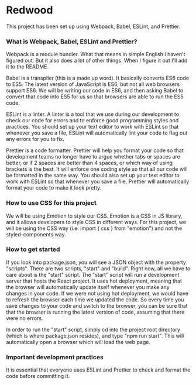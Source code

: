 # Redwood
This project has been set up using Webpack, Babel, ESLint, and Prettier.

### What is Webpack, Babel, ESLint and Prettier?
Webpack is a module bundler. What that means in simple English I haven't figured out. But it also does a lot of other things. When I figure it out I'll add it to the README.

Babel is a transpiler (this is a made up word). It basically converts ES6 code to ES5. The latest version of JavaScript is ES6, but not all web browsers support ES6. We will be writing our code in ES6, and then asking Babel to convert that code into ES5 for us so that browsers are able to run the ES5 code.

ESLint is a linter. A linter is a tool that we use during our development to check our code for errors and to enforce good programming styles and practices. You should set up your text editor to work with ESLint so that whenever you save a file, ESLint will automatically lint your code to flag out any errors for you to fix.

Prettier is a code formatter. Prettier will help you format your code so that development teams no longer have to argue whether tabs or spaces are better, or if 2 spaces are better than 4 spaces, or which way of using brackets is the best. It will enforce one coding style so that all our code will be formatted in the same way. You should also set up your text editor to work with ESLint so that whenever you save a file, Prettier will automatically format your code to make it look pretty.

### How to use CSS for this project
We will be using Emotion to style our CSS. Emotion is a CSS in JS library, and it allows developers to style CSS in different ways. For this project, we will be using the CSS way (i.e. import { css } from "emotion") and not the styled-components way.

### How to get started
If you look into package.json, you will see a JSON object with the property "scripts". There are two scripts, "start" and "build". Right now, all we have to care about is the "start" script. The "start" script will run a development server that hosts the React project. It uses hot deployment, meaning that the browser will automatically update itself whenever you make any changes in your code. If we were not using hot deployment, we would have to refresh the browser each time we updated the code. So every time you save changes to your code and switch to the browser, you can be sure that that the browser is running the latest version of code, assuming that there were no errors.

In order to run the "start" script, simply cd into the project root directory (which is where package.json resides), and type "npm run start". This will automatically open a browser which will load the web page.

### Important development practices
It is essential that everyone uses ESLint and Prettier to check and format the code before committing it.
